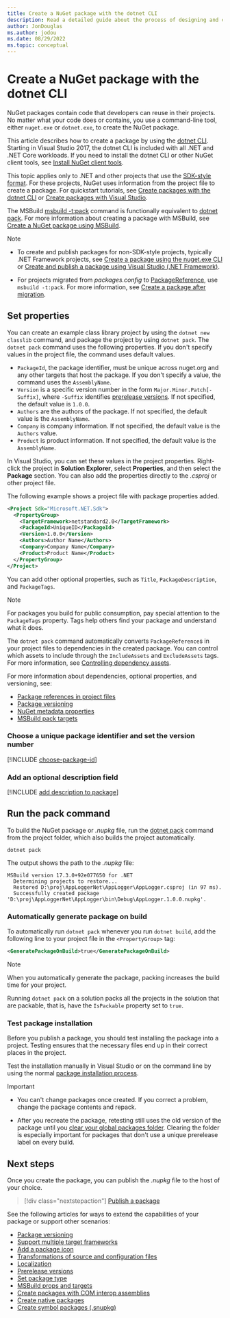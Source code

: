 ```yaml
---
title: Create a NuGet package with the dotnet CLI
description: Read a detailed guide about the process of designing and creating a NuGet package, including key decision points like files and versioning.
author: JonDouglas
ms.author: jodou
ms.date: 08/29/2022
ms.topic: conceptual
---
```


# Create a NuGet package with the dotnet CLI

NuGet packages contain code that developers can reuse in their projects. No matter what your code does or contains, you use a command-line tool, either `nuget.exe` or `dotnet.exe`, to create the NuGet package.

This article describes how to create a package by using the [dotnet CLI](). Starting in Visual Studio 2017, the dotnet CLI is included with all .NET and .NET Core workloads. If you need to install the dotnet CLI or other NuGet client tools, see [Install NuGet client tools](../install-nuget-client-tools.md).

This topic applies only to .NET and other projects that use the [SDK-style format](../resources/check-project-format.md). For these projects, NuGet uses information from the project file to create a package. For quickstart tutorials, see [Create packages with the dotnet CLI](../quickstart/create-and-publish-a-package-using-the-dotnet-cli.md) or [Create packages with Visual Studio](../quickstart/create-and-publish-a-package-using-visual-studio.md).

The MSBuild [msbuild -t:pack](creating-a-package-msbuild.md#run-the-msbuild--tpack-command) command is functionally equivalent to [dotnet pack](/dotnet/core/tools/dotnet-pack). For more information about creating a package with MSBuild, see [Create a NuGet package using MSBuild](creating-a-package-msbuild.md).

> [!NOTE]
> - To create and publish packages for non-SDK-style projects, typically .NET Framework projects, see [Create a package using the nuget.exe CLI](Creating-a-Package.md) or [Create and publish a package using Visual Studio (.NET Framework)](../quickstart/create-and-publish-a-package-using-visual-studio-net-framework.md).
> 
> - For projects migrated from *packages.config* to [PackageReference](../consume-packages/package-references-in-project-files.md), use `msbuild -t:pack`. For more information, see [Create a package after migration](../consume-packages/migrate-packages-config-to-package-reference.md#create-a-package-after-migration).

## Set properties

You can create an example class library project by using the `dotnet new classlib` command, and package the project by using `dotnet pack`. The `dotnet pack` command uses the following properties. If you don't specify values in the project file, the command uses default values.

- `PackageId`, the package identifier, must be unique across nuget.org and any other targets that host the package. If you don't specify a value, the command uses the `AssemblyName`.
- `Version` is a specific version number in the form `Major.Minor.Patch[-Suffix]`, where `-Suffix` identifies [prerelease versions](prerelease-packages.md). If not specified, the default value is `1.0.0`.
- `Authors` are the authors of the package. If not specified, the default value is the `AssemblyName`.
- `Company` is company information. If not specified, the default value is the `Authors` value.
- `Product` is product information. If not specified, the default value is the `AssemblyName`.

In Visual Studio, you can set these values in the project properties. Right-click the project in **Solution Explorer**, select **Properties**, and then select the **Package** section. You can also add the properties directly to the *.csproj* or other project file.

The following example shows a project file with package properties added.

```xml
<Project Sdk="Microsoft.NET.Sdk">
  <PropertyGroup>
    <TargetFramework>netstandard2.0</TargetFramework>
    <PackageId>UniqueID</PackageId>
    <Version>1.0.0</Version>
    <Authors>Author Name</Authors>
    <Company>Company Name</Company>
    <Product>Product Name</Product>
  </PropertyGroup>
</Project>
```

You can add other optional properties, such as `Title`, `PackageDescription`, and `PackageTags`.

>[!NOTE]
> For packages you build for public consumption, pay special attention to the `PackageTags` property. Tags help others find your package and understand what it does.

The `dotnet pack` command automatically converts `PackageReference`s  in your project files to dependencies in the created package. You can control which assets to include through the `IncludeAssets` and `ExcludeAssets` tags. For more information, see [Controlling dependency assets](../consume-packages/package-references-in-project-files.md#controlling-dependency-assets).

For more information about dependencies, optional properties, and versioning, see:

- [Package references in project files](../consume-packages/package-references-in-project-files.md)
- [Package versioning](../concepts/package-versioning.md)
- [NuGet metadata properties](/dotnet/core/tools/csproj#nuget-metadata-properties)
- [MSBuild pack targets](../reference/msbuild-targets.md#pack-target)

### Choose a unique package identifier and set the version number

[!INCLUDE [choose-package-id](includes/choose-package-id.md)]

### Add an optional description field

[!INCLUDE [add description to package](includes/add-description.md)]

## Run the pack command

To build the NuGet package or *.nupkg* file, run the [dotnet pack](/dotnet/core/tools/dotnet-pack) command from the project folder, which also builds the project automatically.

```dotnetcli
dotnet pack
```

The output shows the path to the *.nupkg* file:

```output
MSBuild version 17.3.0+92e077650 for .NET
  Determining projects to restore...
  Restored D:\proj\AppLoggerNet\AppLogger\AppLogger.csproj (in 97 ms).
  Successfully created package 'D:\proj\AppLoggerNet\AppLogger\bin\Debug\AppLogger.1.0.0.nupkg'.
```

### Automatically generate package on build

To automatically run `dotnet pack` whenever you run `dotnet build`, add the following line to your project file in the `<PropertyGroup>` tag:

```xml
<GeneratePackageOnBuild>true</GeneratePackageOnBuild>
```

> [!NOTE]
> When you automatically generate the package, packing increases the build time for your project.

Running `dotnet pack` on a solution packs all the projects in the solution that are packable, that is, have the `IsPackable` property set to `true`.

### Test package installation

Before you publish a package, you should test installing the package into a project. Testing ensures that the necessary files end up in their correct places in the project.

Test the installation manually in Visual Studio or on the command line by using the normal [package installation process](../consume-packages/overview-and-workflow.md#ways-to-install-a-nuget-package).

> [!IMPORTANT]
> - You can't change packages once created. If you correct a problem, change the package contents and repack.
> 
> - After you recreate the package, retesting still uses the old version of the package until you [clear your global packages folder](../consume-packages/managing-the-global-packages-and-cache-folders.md#clearing-local-folders). Clearing the folder is especially important for packages that don't use a unique prerelease label on every build.

## Next steps

Once you create the package, you can publish the *.nupkg* file to the host of your choice.

> [!div class="nextstepaction"]
> [Publish a package](../nuget-org/publish-a-package.md)

See the following articles for ways to extend the capabilities of your package or support other scenarios:

- [Package versioning](../concepts/package-versioning.md)
- [Support multiple target frameworks](../create-packages/multiple-target-frameworks-project-file.md)
- [Add a package icon](../reference/nuspec.md#icon)
- [Transformations of source and configuration files](../create-packages/source-and-config-file-transformations.md)
- [Localization](../create-packages/creating-localized-packages.md)
- [Prerelease versions](../create-packages/prerelease-packages.md)
- [Set package type](../create-packages/set-package-type.md)
- [MSBuild props and targets](../concepts/MSBuild-props-and-targets.md)
- [Create packages with COM interop assemblies](../create-packages/author-packages-with-COM-interop-assemblies.md)
- [Create native packages](../guides/native-packages.md)
- [Create symbol packages (.snupkg)](symbol-packages-snupkg.md)
